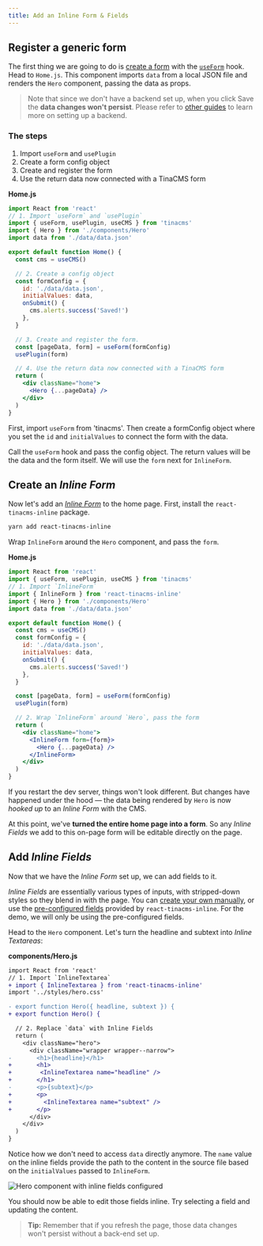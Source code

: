 ```yaml
---
title: Add an Inline Form & Fields
---
```


## Register a generic form

The first thing we are going to do is [create a form](https://tinacms.org/docs/ui/inline-editing) with the [`useForm`](https://tinacms.org/docs/plugins/forms#creating-forms-in-react) hook. Head to `Home.js`. This component imports `data` from a local JSON file and renders the `Hero` component, passing the data as props.

> Note that since we don't have a backend set up, when you click Save the **data changes won't persist**. Please refer to [other guides](https://tinacms.org/guides/) to learn more on setting up a backend.

### The steps

1. Import `useForm` and `usePlugin`
2. Create a form config object
3. Create and register the form
4. Use the return data now connected with a TinaCMS form

**Home.js**

```jsx
import React from 'react'
// 1. Import `useForm` and `usePlugin`
import { useForm, usePlugin, useCMS } from 'tinacms'
import { Hero } from './components/Hero'
import data from './data/data.json'

export default function Home() {
  const cms = useCMS()

  // 2. Create a config object
  const formConfig = {
    id: './data/data.json',
    initialValues: data,
    onSubmit() {
      cms.alerts.success('Saved!')
    },
  }

  // 3. Create and register the form.
  const [pageData, form] = useForm(formConfig)
  usePlugin(form)

  // 4. Use the return data now connected with a TinaCMS form
  return (
    <div className="home">
      <Hero {...pageData} />
    </div>
  )
}
```

First, import `useForm` from 'tinacms'. Then create a formConfig object where you set the `id` and `initialValues` to connect the form with the data.

Call the `useForm` hook and pass the config object. The return values will be the data and the form itself. We will use the `form` next for `InlineForm`.

## Create an _Inline Form_

Now let's add an [_Inline Form_](https://tinacms.org/docs/ui/inline-editing) to the home page. First, install the `react-tinacms-inline` package.

```bash
yarn add react-tinacms-inline
```

Wrap `InlineForm` around the `Hero` component, and pass the `form`.

**Home.js**

```jsx
import React from 'react'
import { useForm, usePlugin, useCMS } from 'tinacms'
// 1. Import `InlineForm`
import { InlineForm } from 'react-tinacms-inline'
import { Hero } from './components/Hero'
import data from './data/data.json'

export default function Home() {
  const cms = useCMS()
  const formConfig = {
    id: './data/data.json',
    initialValues: data,
    onSubmit() {
      cms.alerts.success('Saved!')
    },
  }

  const [pageData, form] = useForm(formConfig)
  usePlugin(form)

  // 2. Wrap `InlineForm` around `Hero`, pass the form
  return (
    <div className="home">
      <InlineForm form={form}>
        <Hero {...pageData} />
      </InlineForm>
    </div>
  )
}
```

If you restart the dev server, things won't look different. But changes have happened under the hood — the data being rendered by `Hero` is now _hooked up_ to an _Inline Form_ with the CMS.

At this point, we've **turned the entire home page into a form**. So any _Inline Fields_ we add to this on-page form will be editable directly on the page.

## Add _Inline Fields_

Now that we have the _Inline Form_ set up, we can add fields to it.

_Inline Fields_ are essentially various types of inputs, with stripped-down styles so they blend in with the page. You can [create your own manually](https://tinacms.org/docs/ui/inline-editing#adding-inline-editing-with-inlineform), or use the [pre-configured fields](https://tinacms.org/docs/ui/inline-editing#using-pre-configured-inline-fields) provided by `react-tinacms-inline`. For the demo, we will only be using the pre-configured fields.

Head to the `Hero` component. Let's turn the headline and subtext into _Inline Textareas_:

**components/Hero.js**

```diff
import React from 'react'
// 1. Import `InlineTextarea`
+ import { InlineTextarea } from 'react-tinacms-inline'
import '../styles/hero.css'

- export function Hero({ headline, subtext }) {
+ export function Hero() {

  // 2. Replace `data` with Inline Fields
  return (
    <div className="hero">
      <div className="wrapper wrapper--narrow">
-       <h1>{headline}</h1>
+       <h1>
+        <InlineTextarea name="headline" />
+       </h1>
-       <p>{subtext}</p>
+       <p>
+         <InlineTextarea name="subtext" />
+       </p>
      </div>
    </div>
  )
}
```

Notice how we don't need to access `data` directly anymore. The `name` value on the inline fields provide the path to the content in the source file based on the `initialValues` passed to `InlineForm`.

![Hero component with inline fields configured](/img/inline-editing-guide/step4-inline-fields.png)

You should now be able to edit those fields inline. Try selecting a field and updating the content.

> **Tip:** Remember that if you refresh the page, those data changes won't persist without a back-end set up.
